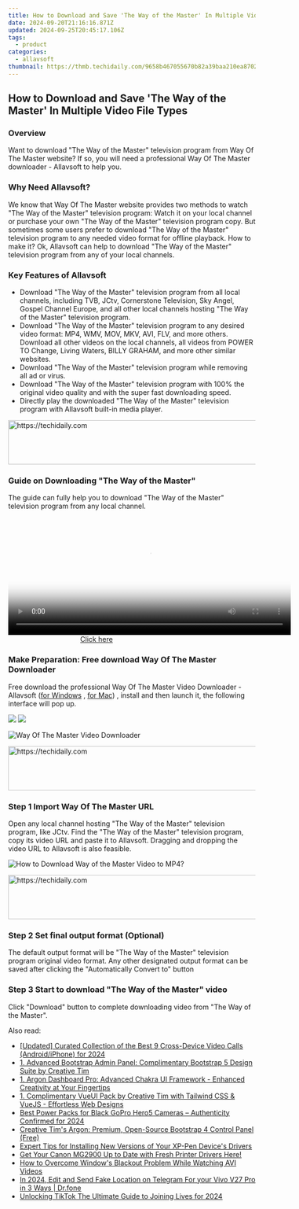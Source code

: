 ```yaml
---
title: How to Download and Save 'The Way of the Master' In Multiple Video File Types
date: 2024-09-20T21:16:16.871Z
updated: 2024-09-25T20:45:17.106Z
tags:
  - product
categories:
  - allavsoft
thumbnail: https://thmb.techidaily.com/9658b467055670b82a39baa210ea870282b123ee6ed50ee4c51fdd504d8349ee.jpg
---
```


## How to Download and Save 'The Way of the Master' In Multiple Video File Types

### Overview

Want to download "The Way of the Master" television program from Way Of The Master website? If so, you will need a professional Way Of The Master downloader - Allavsoft to help you.

### Why Need Allavsoft?

We know that Way Of The Master website provides two methods to watch "The Way of the Master" television program: Watch it on your local channel or purchase your own "The Way of the Master" television program copy. But sometimes some users prefer to download "The Way of the Master" television program to any needed video format for offline playback. How to make it? Ok, Allavsoft can help to download "The Way of the Master" television program from any of your local channels.

### Key Features of Allavsoft

* Download "The Way of the Master" television program from all local channels, including TVB, JCtv, Cornerstone Television, Sky Angel, Gospel Channel Europe, and all other local channels hosting "The Way of the Master" television program.
* Download "The Way of the Master" television program to any desired video format: MP4, WMV, MOV, MKV, AVI, FLV, and more others. Download all other videos on the local channels, all videos from POWER TO Change, Living Waters, BILLY GRAHAM, and more other similar websites.
* Download "The Way of the Master" television program while removing all ad or virus.
* Download "The Way of the Master" television program with 100% the original video quality and with the super fast downloading speed.
* Directly play the downloaded "The Way of the Master" television program with Allavsoft built-in media player.

<!-- affiliate ads begin -->
<a href="https://appsumo.8odi.net/c/5597632/2068440/7443" target="_top" id="2068440">
  <img src="//a.impactradius-go.com/display-ad/7443-2068440" border="0" alt="https://techidaily.com" width="728" height="90"/>
</a>
<img height="0" width="0" src="https://appsumo.8odi.net/i/5597632/2068440/7443" style="position:absolute;visibility:hidden;" border="0" />
<!-- affiliate ads end -->

### Guide on Downloading "The Way of the Master"

The guide can fully help you to download "The Way of the Master" television program from any local channel.

<!-- affiliate ads begin -->
<span id="1993650">
					<video width="576" height="240" style="cursor:pointer"
           poster="//a.impactradius-go.com/display-clicktoplayimage/1993650.png"
           onclick="if(!this.playClicked){this.play();this.setAttribute('controls',true);this.playClicked=true;}">
	   <source src="//a.impactradius-go.com/display-ad/22993-1993650">
	   <img src="//a.impactradius-go.com/display-clicktoplayimage/1993650.png" style="border: none; height: 100%; width: 100%; object-fit: contain">
	</video>
	<div style="width:360px;text-align:center"><a href="javascript:window.open(decodeURIComponent('https%3A%2F%2Fhomestyler.sjv.io%2Fc%2F5597632%2F1993650%2F22993'), '_blank');void(0);">Click here</a></div>
</span>
<img height="0" width="0" src="https://imp.pxf.io/i/5597632/1993650/22993" style="position:absolute;visibility:hidden;" border="0" />
<!-- affiliate ads end -->

### Make Preparation: Free download Way Of The Master Downloader

Free download the professional Way Of The Master Video Downloader - Allavsoft ([for Windows](https://tools.techidaily.com/allavsoft/products/) , [for Mac](https://tools.techidaily.com/allavsoft/products/)) , install and then launch it, the following interface will pop up.

[![](https://www.allavsoft.com/how-to/../images/how-to/free-download-win.jpg)](https://tools.techidaily.com/allavsoft/products/) [![](https://www.allavsoft.com/how-to/../images/how-to/free-download-mac.jpg)](https://tools.techidaily.com/allavsoft/products/)

![Way Of The Master Video Downloader](https://www.allavsoft.com/how-to/../images/allavsoft/screen-shot-600.jpg)

<!-- affiliate ads begin -->
<a href="https://appsumo.8odi.net/c/5597632/2087389/7443" target="_top" id="2087389">
  <img src="//a.impactradius-go.com/display-ad/7443-2087389" border="0" alt="https://techidaily.com" width="728" height="90"/>
</a>
<img height="0" width="0" src="https://appsumo.8odi.net/i/5597632/2087389/7443" style="position:absolute;visibility:hidden;" border="0" />
<!-- affiliate ads end -->

### Step 1 Import Way Of The Master URL

Open any local channel hosting "The Way of the Master" television program, like JCtv. Find the "The Way of the Master" television program, copy its video URL and paste it to Allavsoft. Dragging and dropping the video URL to Allavsoft is also feasible.

![How to Download Way of the Master Video to MP4?](https://www.allavsoft.com/how-to/../images/how-to/download-rtmp-video/download-rtmp-video.jpg)

<!-- affiliate ads begin -->
<a href="https://appsumo.8odi.net/c/5597632/2043856/7443" target="_top" id="2043856">
  <img src="//a.impactradius-go.com/display-ad/7443-2043856" border="0" alt="https://techidaily.com" width="728" height="90"/>
</a>
<img height="0" width="0" src="https://appsumo.8odi.net/i/5597632/2043856/7443" style="position:absolute;visibility:hidden;" border="0" />
<!-- affiliate ads end -->

### Step 2 Set final output format (Optional)

The default output format will be "The Way of the Master" television program original video format. Any other designated output format can be saved after clicking the "Automatically Convert to" button

### Step 3 Start to download "The Way of the Master" video

Click "Download" button to complete downloading video from "The Way of the Master".

<ins class="adsbygoogle"
     style="display:block"
     data-ad-format="autorelaxed"
     data-ad-client="ca-pub-7571918770474297"
     data-ad-slot="1223367746"></ins>

<ins class="adsbygoogle"
     style="display:block"
     data-ad-client="ca-pub-7571918770474297"
     data-ad-slot="8358498916"
     data-ad-format="auto"
     data-full-width-responsive="true"></ins>

<span class="atpl-alsoreadstyle">Also read:</span>
<div><ul>
<li><a href="https://screen-video-capture.techidaily.com/updated-curated-collection-of-the-best-9-cross-device-video-calls-androidiphone-for-2024/"><u>[Updated] Curated Collection of the Best 9 Cross-Device Video Calls (Android/iPhone) for 2024</u></a></li>
<li><a href="https://win-data.techidaily.com/1-advanced-bootstrap-admin-panel-complimentary-bootstrap-5-design-suite-by-creative-tim/"><u>1. Advanced Bootstrap Admin Panel: Complimentary Bootstrap 5 Design Suite by Creative Tim</u></a></li>
<li><a href="https://win-data.techidaily.com/1-argon-dashboard-pro-advanced-chakra-ui-framework-enhanced-creativity-at-your-fingertips/"><u>1. Argon Dashboard Pro: Advanced Chakra UI Framework - Enhanced Creativity at Your Fingertips</u></a></li>
<li><a href="https://win-data.techidaily.com/1-complimentary-vueui-pack-by-creative-tim-with-tailwind-css-and-vuejs-effortless-web-designs/"><u>1. Complimentary VueUI Pack by Creative Tim with Tailwind CSS & VueJS - Effortless Web Designs</u></a></li>
<li><a href="https://extra-resources.techidaily.com/best-power-packs-for-black-gopro-hero5-cameras-authenticity-confirmed-for-2024/"><u>Best Power Packs for Black GoPro Hero5 Cameras – Authenticity Confirmed for 2024</u></a></li>
<li><a href="https://win-data.techidaily.com/creative-tims-argon-premium-open-source-bootstrap-4-control-panel-free/"><u>Creative Tim's Argon: Premium, Open-Source Bootstrap 4 Control Panel (Free)</u></a></li>
<li><a href="https://driver-download.techidaily.com/expert-tips-for-installing-new-versions-of-your-xp-pen-devices-drivers/"><u>Expert Tips for Installing New Versions of Your XP-Pen Device's Drivers</u></a></li>
<li><a href="https://driver-download.techidaily.com/get-your-canon-mg2900-up-to-date-with-fresh-printer-drivers-here/"><u>Get Your Canon MG2900 Up to Date with Fresh Printer Drivers Here!</u></a></li>
<li><a href="https://discover-best.techidaily.com/how-to-overcome-windows-blackout-problem-while-watching-avi-videos/"><u>How to Overcome Window's Blackout Problem While Watching AVI Videos</u></a></li>
<li><a href="https://location-social.techidaily.com/in-2024-edit-and-send-fake-location-on-telegram-for-your-vivo-v27-pro-in-3-ways-drfone-by-drfone-virtual-android/"><u>In 2024, Edit and Send Fake Location on Telegram For your Vivo V27 Pro in 3 Ways | Dr.fone</u></a></li>
<li><a href="https://tiktok-videos.techidaily.com/unlocking-tiktok-the-ultimate-guide-to-joining-lives-for-2024/"><u>Unlocking TikTok The Ultimate Guide to Joining Lives for 2024</u></a></li>
</ul></div>

